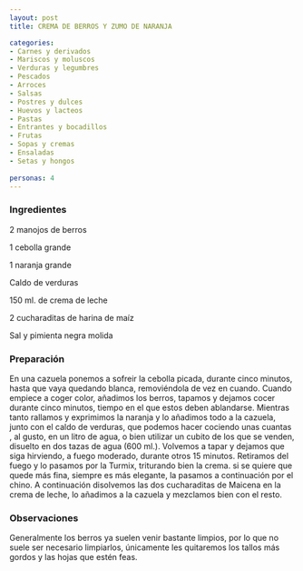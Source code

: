 ```yaml
---
layout: post
title: CREMA DE BERROS Y ZUMO DE NARANJA

categories:
- Carnes y derivados
- Mariscos y moluscos
- Verduras y legumbres
- Pescados
- Arroces
- Salsas
- Postres y dulces
- Huevos y lacteos
- Pastas
- Entrantes y bocadillos
- Frutas
- Sopas y cremas
- Ensaladas
- Setas y hongos
 
personas: 4 
---
```


<h3>Ingredientes</h3>
2 manojos de berros

1 cebolla grande

1 naranja grande

Caldo de verduras

150 ml. de crema de leche

2 cucharaditas de harina de maíz

Sal y pimienta negra molida

<h3>Preparación</h3>
En una cazuela ponemos a sofreir la cebolla picada, durante cinco minutos, hasta que vaya quedando blanca, removiéndola de vez en cuando. Cuando empiece a coger color, añadimos los berros, tapamos y dejamos cocer durante cinco minutos, tiempo en el que estos deben ablandarse. Mientras tanto rallamos y exprimimos la naranja y lo añadimos todo a la cazuela, junto con el caldo de verduras, que podemos hacer cociendo unas cuantas , al gusto, en un litro de agua, o bien utilizar un cubito de los que se venden, disuelto en dos tazas de agua (600 ml.). Volvemos a tapar y dejamos que siga hirviendo, a fuego moderado, durante otros 15 minutos. Retiramos del fuego y lo pasamos por la Turmix, triturando bien la crema. si se quiere que quede más fina, siempre es más elegante, la pasamos a continuación por el chino. A continuación disolvemos las dos cucharaditas de Maicena en la crema de leche, lo añadimos a la cazuela y mezclamos bien con el resto.

<h3>Observaciones</h3>
Generalmente los berros ya suelen venir bastante limpios, por lo que no suele ser necesario limpiarlos, únicamente les quitaremos los tallos más gordos y las hojas que estén feas.

